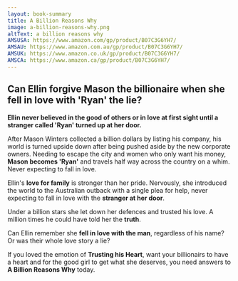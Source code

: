 ```yaml
---
layout: book-summary
title: A Billion Reasons Why
image: a-billion-reasons-why.png
altText: a billion reasons why
AMSUSA: https://www.amazon.com/gp/product/B07C3G6YH7/
AMSAU: https://www.amazon.com.au/gp/product/B07C3G6YH7/
AMSUK: https://www.amazon.co.uk/gp/product/B07C3G6YH7/
AMSCA: https://www.amazon.ca/gp/product/B07C3G6YH7/
---
```


## Can Ellin forgive Mason the billionaire when she fell in love with 'Ryan' the lie?

**Ellin never believed in the good of others or in love at first sight until a stranger called 'Ryan' turned up at her door.**

After Mason Winters collected a billion dollars by listing his company, his world is turned upside down after being pushed aside by the new corporate owners. Needing to escape the city and women who only want his money, **Mason becomes 'Ryan'** and travels half way across the country on a whim. Never expecting to fall in love.

Ellin's **love for family** is stronger than her pride. Nervously, she introduced the world to the Australian outback with a single plea for help, never expecting to fall in love with the **stranger at her door**.

Under a billion stars she let down her defences and trusted his love. A million times he could have told her the **truth**.

Can Ellin remember she **fell in love with the man**, regardless of his name? Or was their whole love story a lie?


If you loved the emotion of **Trusting his Heart**, want your billionairs to have a heart and for the good girl to get what she deserves, you need answers to **A Billion Reasons Why** today.
